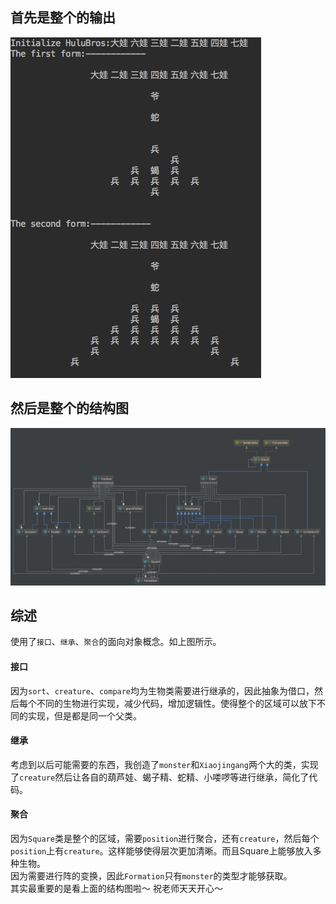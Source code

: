 ## 首先是整个的输出
![输出结果](1.jpeg)
## 然后是整个的结构图
![文件结构](2.jpeg)
## 综述
使用了``接口``、``继承``、``聚合``的面向对象概念。如上图所示。<br>
#### 接口
因为``sort``、``creature``、``compare``均为生物类需要进行继承的，因此抽象为借口，然后每个不同的生物进行实现，减少代码，增加逻辑性。使得整个的区域可以放下不同的实现，但是都是同一个父类。
#### 继承
考虑到以后可能需要的东西，我创造了``monster``和``Xiaojingang``两个大的类，实现了``creature``然后让各自的葫芦娃、蝎子精、蛇精、小喽啰等进行继承，简化了代码。
#### 聚合
因为``Square``类是整个的区域，需要``position``进行聚合，还有``creature``，然后每个``position``上有``creature``。这样能够使得层次更加清晰。而且Square上能够放入多种生物。<br>
因为需要进行阵的变换，因此``Formation``只有``monster``的类型才能够获取。<br>
其实最重要的是看上面的结构图啦～
祝老师天天开心～
